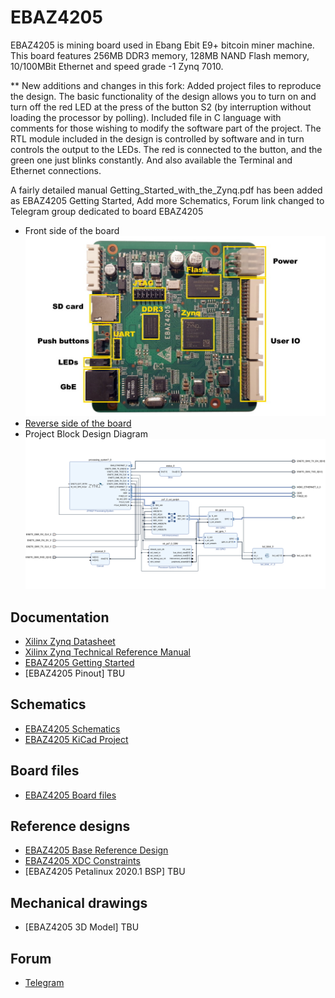 # EBAZ4205

EBAZ4205 is mining board used in Ebang Ebit E9+ bitcoin miner machine. This board features 256MB DDR3 memory, 128MB NAND Flash memory, 10/100MBit Ethernet and speed grade -1 Zynq 7010.

** New additions and changes in this fork:
Added project files to reproduce the design.
The basic functionality of the design allows you to turn on and turn off the red LED at the press of the button S2 (by interruption without loading the processor by polling).
Included file in C language with comments for those wishing to modify the software part of the project.
The RTL module included in the design is controlled by software and in turn controls the output to the LEDs. The red is connected to the button, and the green one just blinks constantly.
And also available the Terminal and Ethernet connections.

A fairly detailed manual Getting_Started_with_the_Zynq.pdf has been added as EBAZ4205 Getting Started, Add more Schematics,
Forum link changed to Telegram group dedicated to board EBAZ4205

- Front side of the board
![EBAZ4205](Documents/ebaz4205.jpg)
- [Reverse side of the board](Documents/ebaz4205-2.jpg/)
- Project Block Design Diagram
![EBAZ4205](Documents/project_zynq7000_ebaz4205+rtl.png)

## Documentation
- [Xilinx Zynq Datasheet](https://www.xilinx.com/support/documentation/data_sheets/ds187-XC7Z010-XC7Z020-Data-Sheet.pdf)
- [Xilinx Zynq Technical Reference Manual](https://www.xilinx.com/support/documentation/user_guides/ug585-Zynq-7000-TRM.pdf)
- [EBAZ4205 Getting Started](Documents/Getting_Started_with_the_Zynq.pdf)
- [EBAZ4205 Pinout] TBU

## Schematics
- [EBAZ4205 Schematics](Documents/Schematics/)
- [EBAZ4205 KiCad Project](https://github.com/xjtuecho/EBAZ4205/tree/master/HW%2Febaz4205%2Fkicad)

## Board files
- [EBAZ4205 Board files](Documents/Board%20files/)

## Reference designs
- [EBAZ4205 Base Reference Design](Documents/Base%20Reference%20Design/)
- [EBAZ4205 XDC Constraints](Documents/XDC%20Constraints/)
- [EBAZ4205 Petalinux 2020.1 BSP] TBU

## Mechanical drawings
- [EBAZ4205 3D Model] TBU

## Forum
- [Telegram](https://t.me/EBAZ4205)
